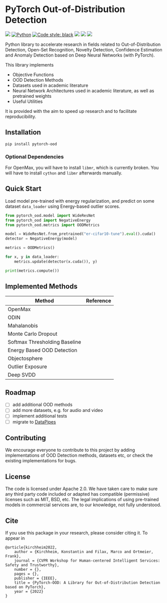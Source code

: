 # PyTorch Out-of-Distribution Detection

<a href=""><img src="https://img.shields.io/pypi/v/pytorch-ood.svg?color=brightgreen"></a>
<a href="https://www.python.org/"><img alt="Python" src="https://img.shields.io/badge/-Python 3.7+-blue?logo=python&logoColor=white"></a>
<a href="https://black.readthedocs.io/en/stable/"><img alt="Code style: black" src="https://img.shields.io/badge/code%20style-black-black.svg?labelColor=gray"></a>
<a href=""><img src="https://static.pepy.tech/badge/pytorch-ood"></a>
<a><img src="https://gitlab.com/kkirchheim/pytorch-ood/badges/dev/pipeline.svg"></a>
<a><img src="https://gitlab.com/kkirchheim/pytorch-ood/badges/dev/coverage.svg"></a>


Python library to accelerate research in fields related to Out-of-Distribution Detection, Open-Set Recognition,
Novelty Detection, Confidence Estimation and Anomaly Detection based on Deep Neural Networks (with PyTorch).

This library implements

- Objective Functions
- OOD Detection Methods
- Datasets used in academic literature
- Neural Network Architectures used in academic literature, as well as pretrained weights
- Useful Utilities

It is provided with the aim to speed up research and to facilitate reproducibility.


## Installation

```shell
pip install pytorch-ood
```

### Optional Dependencies
For OpenMax, you will have to install `libmr`, which is currently broken.
You will have to install `cython` and `libmr` afterwards manually.


## Quick Start
Load model pre-trained with energy regularization, and predict on some dataset `data_loader` using
Energy-based outlier scores.
```python
from pytorch_ood.model import WideResNet
from pytorch_ood import NegativeEnergy
from pytorch_ood.metrics import OODMetrics

model = WideResNet.from_pretrained("er-cifar10-tune").eval().cuda()
detector = NegativeEnergy(model)

metrics = OODMetrics()

for x, y in data_loader:
    metrics.update(detector(x.cuda()), y)

print(metrics.compute())
```


## Implemented Methods

| Method       | Reference     |
|--------------|-----------|
| OpenMax      |   |
| ODIN |      |
| Mahalanobis      |   |
| Monte Carlo Dropout      |   |
| Softmax Thresholding Baseline      |   |
| Energy Based OOD Detection      |   |
| Objectosphere      |   |
| Outlier Exposure      |   |
| Deep SVDD      |   |


## Roadmap
- [ ] add additional OOD methods
- [ ] add more datasets, e.g. for audio and video
- [ ] implement additional tests
- [ ] migrate to [DataPipes](https://github.com/pytorch/data)

## Contributing
We encourage everyone to contribute to this project by adding implementations of OOD Detection methods, datasets etc,
or check the existing implementations for bugs.

## License
The code is licensed under Apache 2.0. We have taken care to make sure any third party code included or adapted has compatible (permissive) licenses such as MIT, BSD, etc.
The legal implications of using pre-trained models in commercial services are, to our knowledge, not fully understood.

## Cite
If you use this package in your research, please consider citing it.
To appear in
```text
@article{kirchheim2022,
	author = {Kirchheim, Konstantin and Filax, Marco and Ortmeier, Frank},
	journal = {CVPR Workshop for Human-centered Intelligent Services: Safety and Trustworthy},
	number = {},
	pages = {},
	publisher = {IEEE},
	title = {PyTorch-OOD: A Library for Out-of-Distribution Detection based on PyTorch},
	year = {2022}
}
```
